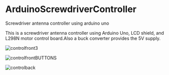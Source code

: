 # ArduinoScrewdriverController
Screwdriver antenna controller using arduino uno

This is a screwdriver antenna controller using Arduino Uno, LCD shield, and L298N motor control board.Also a buck converter provides the 5V supply.

![controlfront3](https://user-images.githubusercontent.com/7970358/217324047-f3a438e5-11b6-4c99-b343-dab522a5c310.png)

![controlfrontBUTTONS](https://user-images.githubusercontent.com/7970358/217327564-6ee763c5-996c-4cb7-8609-0c55eec890eb.png)

![controlback](https://user-images.githubusercontent.com/7970358/217330703-d58c2608-a3a1-402f-8dce-870fe7635a74.png)
